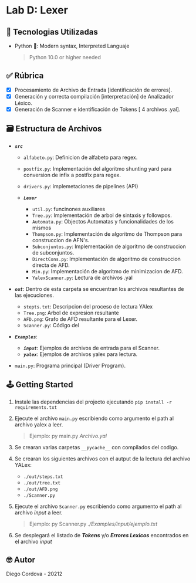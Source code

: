 # Lab D: Lexer

## 📡 Tecnologias Utilizadas

- Python 🐍: Modern syntax, Interpreted Languaje
  > Python 10.0 or higher needed

## ✅ Rúbrica

- [x] Procesamiento de Archivo de Entrada [identificación de errores].
- [x] Generación y correcta compilación [interpretación] de Analizador Léxico.
- [x] Generación de Scanner e identificación de Tokens [ 4 archivos .yal].

## 🗃️ Estructura de Archivos

- ***`src`***

  - `alfabeto.py`: Definicion de alfabeto para regex.
  - `postfix.py`: Implementación del algoritmo shunting yard para conversion de infix a postfix para regex.
  - `drivers.py`: implemetaciones de pipelines (API)

  - ***`Lexer`***
    - `util.py`: funcinones auxiliares
    - `Tree.py`: Implementación de arbol de sintaxis y followpos.
    - `Automata.py`: Objectos Automatas y funcionalidades de los mismos
    - `Thompson.py`: Implementación de algoritmo de Thompson para construccion de AFN's.
    - `Subconjuntos.py`: Implementación de algoritmo de construccion de subconjuntos.
    - `DirectCons.py`: Implementación de algoritmo de construccion directa de AFD.
    - `Min.py`: Implementación de algoritmo de minimizacion de AFD.
    - `YalexScanner.py`: Lectura de archivos .yal

- ***`out`***: Dentro de esta carpeta se encuentran los archivos resultantes de las ejecuciones.
  - `stepts.txt`: Descripcion del proceso de lectura YAlex
  - `Tree.png`: Arbol de expresion resultante
  - `AFD.png`: Grafo de AFD resultante para el Lexer.
  - `Scanner.py`: Código del

- ***`Examples`***: 
  - ***`input`***: Ejemplos de archivos de entrada para el Scanner.
  - ***`yalex`***: Ejemplos de archivos yalex para lectura.

- `main.py`: Programa principal (Driver Program).

## 🕹️ Getting Started

1. Instale las dependencias del projecto ejecutando `pip install -r requirements.txt`
2. Ejecute el archivo `main.py` escribiendo como argumento el path al archivo yalex a leer.
    > Ejemplo: py main.py *Archivo.yal*

3. Se crearan varias carpetas `__pycache__` con compilados del codigo.
4. Se crearan los siguientes archivos con el autput de la lectura del archivo YALex:
     - `./out/steps.txt`
     - `./out/tree.txt`
     - `./out/AFD.png`
     - `./Scanner.py`

5. Ejecute el archivo `Scanner.py` escribiendo como argumento el path al archivo *input* a leer.
    > Ejemplo: py Scanner.py *./Examples/input/ejemplo.txt*

6. Se desplegará el listado de ***Tokens*** y/o ***Errores Lexicos*** encontrados en el archivo *input*

## 🤓 Autor

Diego Cordova - 20212
